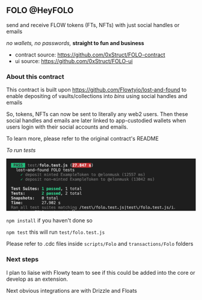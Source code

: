## FOLO @HeyFOLO
send and receive FLOW tokens (FTs, NFTs) with just social handles or emails

_no wallets, no passwords,_ **straight to fun and business**

- contract source: https://github.com/0xStruct/FOLO-contract
- ui source: https://github.com/0xStruct/FOLO-ui

### About this contract
This contract is built upon https://github.com/Flowtyio/lost-and-found
to enable depositing of vaults/collections into _bins_ using social handles and emails

So, tokens, NFTs can now be sent to literally any web2 users.
Then these social handles and emails are later linked to app-custodied wallets
when users login with their social accounts and emails.

To learn more, please refer to the original contract's README

_To run tests_

![test success](test/test-success.png)

`npm install`
if you haven't done so

`npm test`
this will run `test/folo.test.js`

Please refer to .cdc files inside
`scripts/Folo` and `transactions/Folo` folders

### Next steps
I plan to liaise with Flowty team to see if this could be added into the core or develop as an extension.

Next obvious integrations are with Drizzle and Floats
